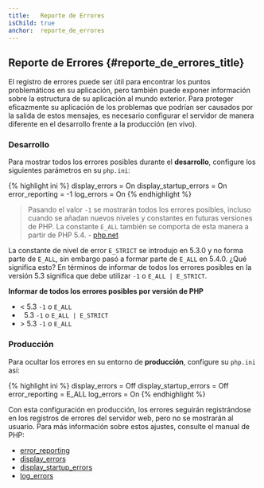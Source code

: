 ```yaml
---
title:   Reporte de Errores
isChild: true
anchor:  reporte_de_errores
---
```


## Reporte de Errores {#reporte_de_errores_title}

El registro de errores puede ser útil para encontrar los puntos problemáticos en su aplicación, pero también puede exponer
información sobre la estructura de su aplicación al mundo exterior. Para proteger eficazmente su aplicación de los problemas
que podrían ser causados por la salida de estos mensajes, es necesario configurar el servidor de manera
diferente en el desarrollo frente a la producción (en vivo).

### Desarrollo

Para mostrar todos los errores posibles durante el **desarrollo**, configure los siguientes parámetros en su `php.ini`:

{% highlight ini %}
display_errors = On
display_startup_errors = On
error_reporting = -1
log_errors = On
{% endhighlight %}

> Pasando el valor `-1` se mostrarán todos los errores posibles, incluso cuando se añadan nuevos niveles y constantes en futuras
> versiones de PHP. La constante `E_ALL` también se comporta de esta manera a partir de PHP 5.4. -
> [php.net](https://www.php.net/function.error-reporting)

La constante de nivel de error `E_STRICT` se introdujo en 5.3.0 y no forma parte de `E_ALL`, sin embargo pasó a
formar parte de `E_ALL` en 5.4.0. ¿Qué significa esto? En términos de informar de todos los errores posibles en la versión 5.3
significa que debe utilizar `-1` o `E_ALL | E_STRICT`.

**Informar de todos los errores posibles por versión de PHP**

* &lt; 5.3 `-1` o `E_ALL`
* &nbsp; 5.3 `-1` o `E_ALL | E_STRICT`
* &gt; 5.3 `-1` o `E_ALL`

### Producción

Para ocultar los errores en su entorno de **producción**, configure su `php.ini` así:

{% highlight ini %}
display_errors = Off
display_startup_errors = Off
error_reporting = E_ALL
log_errors = On
{% endhighlight %}

Con esta configuración en producción, los errores seguirán registrándose en los registros de errores del servidor web,
pero no se mostrarán al usuario. Para más información sobre estos ajustes, consulte el manual de PHP:

* [error_reporting](https://www.php.net/errorfunc.configuration#ini.error-reporting)
* [display_errors](https://www.php.net/errorfunc.configuration#ini.display-errors)
* [display_startup_errors](https://www.php.net/errorfunc.configuration#ini.display-startup-errors)
* [log_errors](https://www.php.net/errorfunc.configuration#ini.log-errors)
